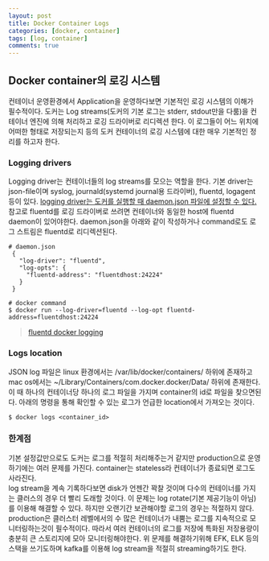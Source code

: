 ```yaml
---
layout: post
title: Docker Container Logs 
categories: [docker, container]
tags: [log, container]
comments: true
---
```




## Docker container의 로깅 시스템
 컨테이너 운영환경에서 Application을 운영하다보면 기본적인 로깅 시스템의 이해가 필수적이다. 도커는 Log streams(도커의 기본 로그는 stderr, stdout만을 다룸)을 컨테이너 엔진에 의해 처리하고 로깅 드라이버로 리디렉션 한다. 이 로그들이 어느 위치에 어떠한 형태로 저장되는지 등의 도커 컨테이너의 로깅 시스템에 대한 매우 기본적인 정리를 하고자 한다. 



### Logging drivers
 Logging driver는 컨테이너들의 log streams를 모으는 역할을 한다. 기본 driver는 json-file이며 syslog, journald(systemd journal용 드라이버), fluentd, logagent 등이 있다. [logging driver는 도커를 실행할 때 daemon.json 파일에 설정할 수 있다.](https://docs.docker.com/config/containers/logging/json-file/)
 참고로 fluentd를 로깅 드라이버로 쓰려면 컨테이너와 동일한 host에 fluentd daemon이 있어야한다. daemon.json을 아래와 같이 작성하거나 command로도 로그 스트림은 fluentd로 리디렉션된다. 

```
# daemon.json
 {
   "log-driver": "fluentd",
   "log-opts": {
     "fluentd-address": "fluentdhost:24224"
   }
 }
```

```
# docker command
$ docker run --log-driver=fluentd --log-opt fluentd-address=fluentdhost:24224
```

> [fluentd docker logging](https://docs.fluentd.org/container-deployment/docker-logging-driver)



### Logs location
 JSON log 파일은 linux 환경에서는 /var/lib/docker/containers/ 하위에 존재하고 mac os에서는 ~/Library/Containers/com.docker.docker/Data/ 하위에 존재한다. 이 때 하나의 컨테이너당 하나의 로그 파일을 가지며 container의 id로 파일을 찾으면된다. 아래의 명령을 통해 확인할 수 있는 로그가 언급한 location에서 가져오는 것이다.  

```
$ docker logs <container_id>
```



### 한계점
 기본 설정값만으로도 도커는 로그를 적절히 처리해주는거 같지만 production으로 운영하기에는 여러 문제를 가진다.
 container는 stateless라 컨테이너가 종료되면 로그도 사라진다.  
 log stream을 계속 기록하다보면 disk가 언젠간 꽉찰 것이며 다수의 컨테이너를 가지는 클러스의 경우 더 빨리 도래할 것이다. 이 문제는 log rotate(기본 제공기능이 아님)를 이용해 해결할 수 있다. 하지만 오랜기간 보관해야할 로그의 경우는 적절하지 않다. 
 production은 클러스터 레벨에서의 수 많은 컨테이너가 내뿜는 로그를 지속적으로 모니터링하는것이 필수적이다. 따라서 여러 컨테이너의 로그를 저장에 특화된 저장용량이 충분히 큰 스토리지에 모아 모니터링해야한다. 
 위 문제를 해결하기위해 EFK, ELK 등의 스택을 쓰기도하며 kafka를 이용해 log stream을 적절히 streaming하기도 한다.

